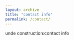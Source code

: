 ```yaml
---
layout: archive
title: "contact info"
permalink: /contact/
---
```


unde construction:contact info


